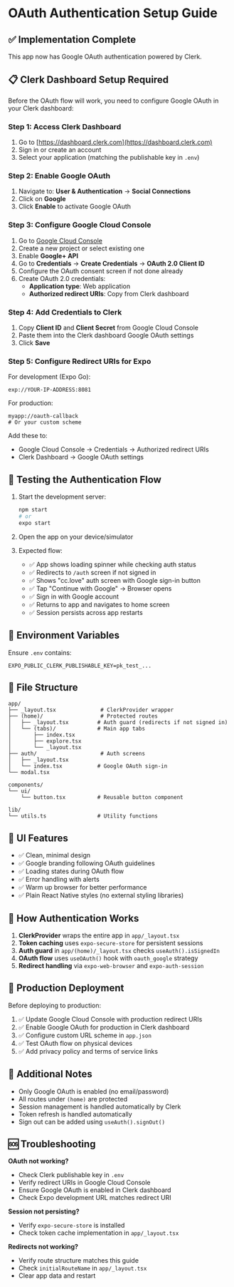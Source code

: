 # OAuth Authentication Setup Guide

## ✅ Implementation Complete

This app now has Google OAuth authentication powered by Clerk.

## 📋 Clerk Dashboard Setup Required

Before the OAuth flow will work, you need to configure Google OAuth in your Clerk dashboard:

### Step 1: Access Clerk Dashboard
1. Go to [https://dashboard.clerk.com](https://dashboard.clerk.com)
2. Sign in or create an account
3. Select your application (matching the publishable key in `.env`)

### Step 2: Enable Google OAuth
1. Navigate to: **User & Authentication** → **Social Connections**
2. Click on **Google**
3. Click **Enable** to activate Google OAuth

### Step 3: Configure Google Cloud Console
1. Go to [Google Cloud Console](https://console.cloud.google.com/)
2. Create a new project or select existing one
3. Enable **Google+ API**
4. Go to **Credentials** → **Create Credentials** → **OAuth 2.0 Client ID**
5. Configure the OAuth consent screen if not done already
6. Create OAuth 2.0 credentials:
   - **Application type**: Web application
   - **Authorized redirect URIs**: Copy from Clerk dashboard

### Step 4: Add Credentials to Clerk
1. Copy **Client ID** and **Client Secret** from Google Cloud Console
2. Paste them into the Clerk dashboard Google OAuth settings
3. Click **Save**

### Step 5: Configure Redirect URIs for Expo

For development (Expo Go):
```
exp://YOUR-IP-ADDRESS:8081
```

For production:
```
myapp://oauth-callback
# Or your custom scheme
```

Add these to:
- Google Cloud Console → Credentials → Authorized redirect URIs
- Clerk Dashboard → Google OAuth settings

## 🧪 Testing the Authentication Flow

1. Start the development server:
   ```bash
   npm start
   # or
   expo start
   ```

2. Open the app on your device/simulator

3. Expected flow:
   - ✅ App shows loading spinner while checking auth status
   - ✅ Redirects to `/auth` screen if not signed in
   - ✅ Shows "cc.love" auth screen with Google sign-in button
   - ✅ Tap "Continue with Google" → Browser opens
   - ✅ Sign in with Google account
   - ✅ Returns to app and navigates to home screen
   - ✅ Session persists across app restarts

## 🔐 Environment Variables

Ensure `.env` contains:
```
EXPO_PUBLIC_CLERK_PUBLISHABLE_KEY=pk_test_...
```

## 📁 File Structure

```
app/
├── _layout.tsx              # ClerkProvider wrapper
├── (home)/                  # Protected routes
│   ├── _layout.tsx         # Auth guard (redirects if not signed in)
│   └── (tabs)/             # Main app tabs
│       ├── index.tsx
│       ├── explore.tsx
│       └── _layout.tsx
├── auth/                    # Auth screens
│   ├── _layout.tsx
│   └── index.tsx           # Google OAuth sign-in
└── modal.tsx

components/
└── ui/
    └── button.tsx          # Reusable button component

lib/
└── utils.ts                # Utility functions
```

## 🎨 UI Features

- ✅ Clean, minimal design
- ✅ Google branding following OAuth guidelines
- ✅ Loading states during OAuth flow
- ✅ Error handling with alerts
- ✅ Warm up browser for better performance
- ✅ Plain React Native styles (no external styling libraries)

## 🔄 How Authentication Works

1. **ClerkProvider** wraps the entire app in `app/_layout.tsx`
2. **Token caching** uses `expo-secure-store` for persistent sessions
3. **Auth guard** in `app/(home)/_layout.tsx` checks `useAuth().isSignedIn`
4. **OAuth flow** uses `useOAuth()` hook with `oauth_google` strategy
5. **Redirect handling** via `expo-web-browser` and `expo-auth-session`

## 🚀 Production Deployment

Before deploying to production:

1. ✅ Update Google Cloud Console with production redirect URIs
2. ✅ Enable Google OAuth for production in Clerk dashboard
3. ✅ Configure custom URL scheme in `app.json`
4. ✅ Test OAuth flow on physical devices
5. ✅ Add privacy policy and terms of service links

## 📝 Additional Notes

- Only Google OAuth is enabled (no email/password)
- All routes under `(home)` are protected
- Session management is handled automatically by Clerk
- Token refresh is handled automatically
- Sign out can be added using `useAuth().signOut()`

## 🆘 Troubleshooting

**OAuth not working?**
- Check Clerk publishable key in `.env`
- Verify redirect URIs in Google Cloud Console
- Ensure Google OAuth is enabled in Clerk dashboard
- Check Expo development URL matches redirect URI

**Session not persisting?**
- Verify `expo-secure-store` is installed
- Check token cache implementation in `app/_layout.tsx`

**Redirects not working?**
- Verify route structure matches this guide
- Check `initialRouteName` in `app/_layout.tsx`
- Clear app data and restart
